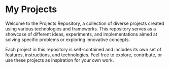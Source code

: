 

# My Projects 

Welcome to the Projects Repository, a collection of diverse projects created using various technologies and frameworks. This repository serves as a showcase of different ideas, experiments, and implementations aimed at solving specific problems or exploring innovative concepts.

Each project in this repository is self-contained and includes its own set of features, instructions, and technologies. Feel free to explore, contribute, or use these projects as inspiration for your own work.